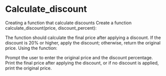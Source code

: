 # Calculate_discount
Creating a function that calculate discounts
Create a function calculate_discount(price, discount_percent):

The function should calculate the final price after applying a discount.
If the discount is 20% or higher, apply the discount; otherwise, return the original price.
Using the function:

Prompt the user to enter the original price and the discount percentage.
Print the final price after applying the discount, or if no discount is applied, print the original price.
